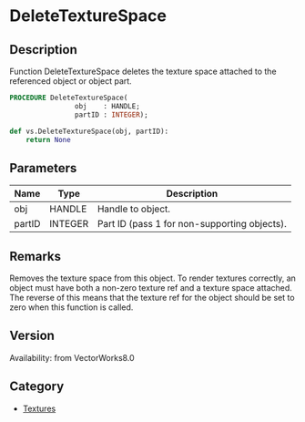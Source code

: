 # DeleteTextureSpace

## Description
Function DeleteTextureSpace deletes the texture space attached to the referenced object or object part.

```pascal
PROCEDURE DeleteTextureSpace(
				obj    : HANDLE;
				partID : INTEGER);
```

```python
def vs.DeleteTextureSpace(obj, partID):
    return None
```

## Parameters
|Name|Type|Description|
|---|---|---|
|obj|HANDLE|Handle to object.|
|partID|INTEGER|Part ID (pass 1 for non-supporting objects).|

## Remarks
Removes the texture space from this object.  To render textures correctly, an object must have both a non-zero texture ref and a texture space attached.  The reverse of this means that the texture ref for the object should be set to zero when this function is called.

## Version
Availability: from VectorWorks8.0

## Category
* [Textures](../Categories/Textures.md)
